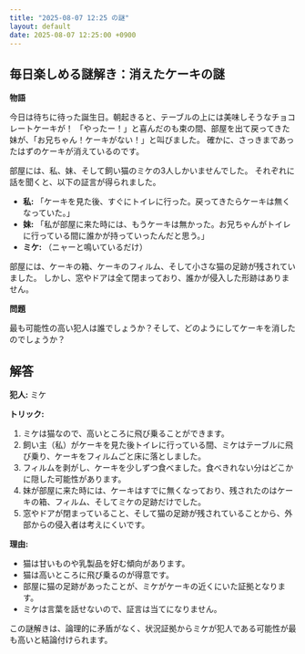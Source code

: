 ```yaml
---
title: "2025-08-07 12:25 の謎"
layout: default
date: 2025-08-07 12:25:00 +0900
---
```

## 毎日楽しめる謎解き：消えたケーキの謎

**物語**

今日は待ちに待った誕生日。朝起きると、テーブルの上には美味しそうなチョコレートケーキが！
「やったー！」と喜んだのも束の間、部屋を出て戻ってきた妹が、「お兄ちゃん！ケーキがない！」と叫びました。
確かに、さっきまであったはずのケーキが消えているのです。

部屋には、私、妹、そして飼い猫のミケの3人しかいませんでした。
それぞれに話を聞くと、以下の証言が得られました。

*   **私:** 「ケーキを見た後、すぐにトイレに行った。戻ってきたらケーキは無くなっていた。」
*   **妹:** 「私が部屋に来た時には、もうケーキは無かった。お兄ちゃんがトイレに行っている間に誰かが持っていったんだと思う。」
*   **ミケ:** （ニャーと鳴いているだけ）

部屋には、ケーキの箱、ケーキのフィルム、そして小さな猫の足跡が残されていました。
しかし、窓やドアは全て閉まっており、誰かが侵入した形跡はありません。

**問題**

最も可能性の高い犯人は誰でしょうか？そして、どのようにしてケーキを消したのでしょうか？

## 解答

**犯人:** ミケ

**トリック:**

1.  ミケは猫なので、高いところに飛び乗ることができます。
2.  飼い主（私）がケーキを見た後トイレに行っている間、ミケはテーブルに飛び乗り、ケーキをフィルムごと床に落としました。
3.  フィルムを剥がし、ケーキを少しずつ食べました。食べきれない分はどこかに隠した可能性があります。
4.  妹が部屋に来た時には、ケーキはすでに無くなっており、残されたのはケーキの箱、フィルム、そしてミケの足跡だけでした。
5.  窓やドアが閉まっていること、そして猫の足跡が残されていることから、外部からの侵入者は考えにくいです。

**理由:**

*   猫は甘いものや乳製品を好む傾向があります。
*   猫は高いところに飛び乗るのが得意です。
*   部屋に猫の足跡があったことが、ミケがケーキの近くにいた証拠となります。
*   ミケは言葉を話せないので、証言は当てになりません。

この謎解きは、論理的に矛盾がなく、状況証拠からミケが犯人である可能性が最も高いと結論付けられます。
